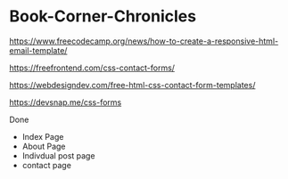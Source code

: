 # Book-Corner-Chronicles

https://www.freecodecamp.org/news/how-to-create-a-responsive-html-email-template/

https://freefrontend.com/css-contact-forms/

https://webdesigndev.com/free-html-css-contact-form-templates/

https://devsnap.me/css-forms


Done 
- Index Page
- About Page
- Indivdual post page
- contact page
